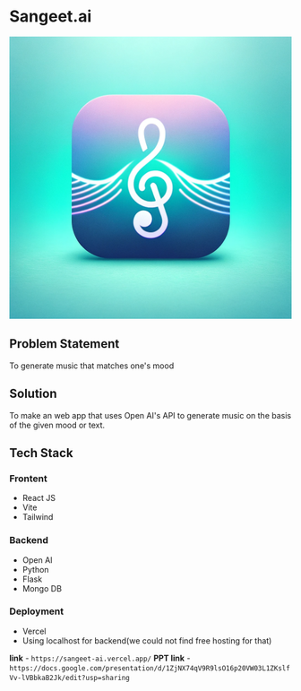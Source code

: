 # Sangeet.ai

![Logo](/public/logo-sangeet.png)

## Problem Statement

To generate music that matches one's mood

## Solution

To make an web app that uses Open AI's API to generate music on the basis of the given mood or text.

## Tech Stack

### Frontent

- React JS
- Vite
- Tailwind

### Backend

- Open AI
- Python
- Flask
- Mongo DB

### Deployment

- Vercel
- Using localhost for backend(we could not find free hosting for that)

**link** - `https://sangeet-ai.vercel.app/`
**PPT link** - `https://docs.google.com/presentation/d/1ZjNX74qV9R9lsO16p20VW03L1ZKslfVv-lVBbkaB2Jk/edit?usp=sharing`